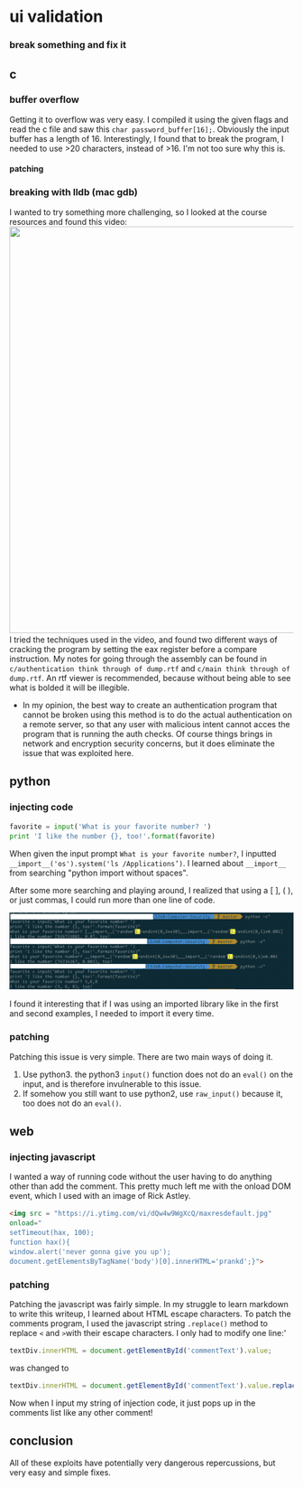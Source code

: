 # ui validation
### break something and fix it

## c
### buffer overflow
Getting it to overflow was very easy. I compiled it using the given flags and read the c file and saw this `char password_buffer[16];`. Obviously the input buffer has a length of 16. Interestingly, I found that to break the program, I needed to use >20 characters, instead of >16. I'm not too sure why this is.
#### patching
### breaking with lldb (mac gdb)
I wanted to try something more challenging, so I looked at the course resources and found this video:
<a href="http://www.youtube.com/watch?feature=player_embedded&v=VroEiMOJPm8
" target="_blank"><img src="http://img.youtube.com/vi/VroEiMOJPm8/0.jpg" 
 width="1280" height="720" border="0" /></a>
I tried the techniques used in the video, and found two different ways of cracking the program by setting the eax register before a compare instruction. My notes for going through the assembly can be found in `c/authentication think through of dump.rtf` and `c/main think through of dump.rtf`. An rtf viewer is recommended, because without being able to see what is bolded it will be illegible.
  * In my opinion, the best way to create an authentication program that cannot be broken using this method is to do the actual authentication on a remote server, so that any user with malicious intent cannot acces the program that is running the auth checks. Of course things brings in network and encryption security concerns, but it does eliminate the issue that was exploited here.

## python
### injecting code
```python
favorite = input('What is your favorite number? ')
print 'I like the number {}, too!'.format(favorite)
```
When given the input prompt `What is your favorite number?`, I inputted ` __import__('os').system('ls /Applications’)`. I learned about `__import__` from searching "python import without spaces".

After some more searching and playing around, I realized that using a [ ], ( ), or just commas, I  could run more than one line of code. 

![alt text](https://github.com/Daniel-E-B/CS340-Computer-Security/raw/master/uiValidation/python/screenshot.png )

I found it interesting that if I was using an imported library like in the first and second examples, I needed to import it every time.

### patching
Patching this issue is very simple. There are two main ways of doing it.
1. Use python3. the python3 `input()` function does not do an `eval()` on the input, and is therefore invulnerable to this issue.
2. If somehow you still want to use python2, use `raw_input()` because it, too does not do an `eval()`.

## web
### injecting javascript
I wanted a way of running code without the user having to do anything other than add the comment. This pretty much left me with the onload DOM event, which I used with an image of Rick Astley.
```html
<img src = "https://i.ytimg.com/vi/dQw4w9WgXcQ/maxresdefault.jpg"
onload="
setTimeout(hax, 100);
function hax(){
window.alert('never gonna give you up');
document.getElementsByTagName('body')[0].innerHTML='prankd';}">
```
### patching
Patching the javascript was fairly simple. In my struggle to learn markdown to write this writeup, I learned about HTML escape characters. To patch the comments program, I used the javascript string `.replace()` method to replace `<` and `>`with their escape characters. I only had to modify one line:'
```javascript
textDiv.innerHTML = document.getElementById('commentText').value;
```
was changed to
```javascript
textDiv.innerHTML = document.getElementById('commentText').value.replace(">","&gt;").replace("<","&lt;");
```

Now when I input my string of injection code, it just pops up in the comments list like any other comment!

## conclusion
All of these exploits have potentially very dangerous repercussions, but very easy and simple fixes.

